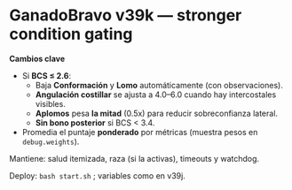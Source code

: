 # GanadoBravo v39k — stronger condition gating

**Cambios clave**
- Si **BCS ≤ 2.6**:
  - Baja **Conformación** y **Lomo** automáticamente (con observaciones).
  - **Angulación costillar** se ajusta a 4.0–6.0 cuando hay intercostales visibles.
  - **Aplomos** pesa **la mitad** (0.5x) para reducir sobreconfianza lateral.
  - **Sin bono posterior** si BCS < 3.4.
- Promedia el puntaje **ponderado** por métricas (muestra pesos en `debug.weights`).

Mantiene: salud itemizada, raza (si la activas), timeouts y watchdog.

Deploy: `bash start.sh` ; variables como en v39j.

